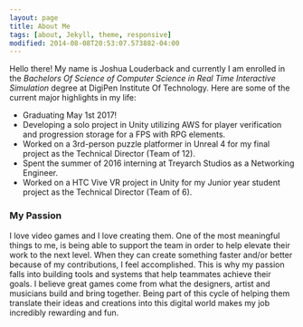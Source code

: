```yaml
---
layout: page
title: About Me
tags: [about, Jekyll, theme, responsive]
modified: 2014-08-08T20:53:07.573882-04:00
---
```


Hello there! My name is Joshua Louderback and currently I am enrolled in the _Bachelors Of Science of Computer Science in Real Time Interactive Simulation_ degree at DigiPen Institute Of Technology. Here are some of the current major highlights in my life:

* Graduating May 1st 2017!
* Developing a solo project in Unity utilizing AWS for player verification and progression storage for a FPS with RPG elements.
* Worked on a 3rd-person puzzle platformer in Unreal 4 for my final project as the Technical Director (Team of 12). 
* Spent the summer of 2016 interning at Treyarch Studios as a Networking Engineer.
* Worked on a HTC Vive VR project in Unity for my Junior year student project as the Technical Director (Team of 6).



### My Passion ###

​I love video games and I love creating them. One of the most meaningful things to me, is being able to support the team in order to help elevate their work to the next level. When they can create something faster and/or better because of my contributions, I feel accomplished. This is why my passion falls into building tools and systems that help teammates achieve their goals. I believe great games come from what the designers, artist and musicians build and bring together. Being part of this cycle of helping them translate their ideas and creations into this digital world makes my job incredibly rewarding and fun.

